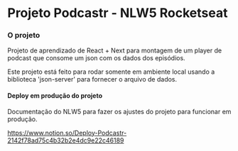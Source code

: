 # Projeto Podcastr - NLW5 Rocketseat



### O projeto


Projeto de aprendizado de React + Next para montagem de um player de podcast que consome um json com os dados dos episódios.

Este projeto está feito para rodar somente em ambiente local usando a biblioteca 'json-server' para fornecer o arquivo de dados.

#### Deploy em produção do projeto

Documentação do NLW5 para fazer os ajustes do projeto para funcionar em produção.

https://www.notion.so/Deploy-Podcastr-2142f78ad75c4b32b2e4dc9e22c46189
